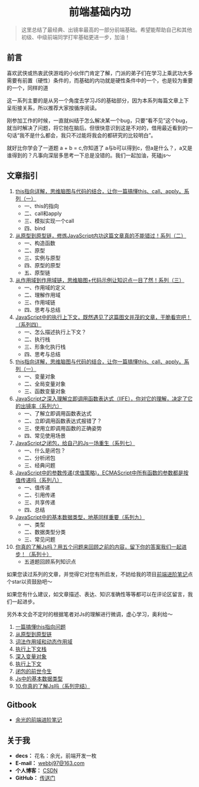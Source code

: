 <!--
 * @desc:
 * @Author: 余光
 * @Email: webbj97@163.com
 * @Date: 2019-11-21 17:45:26
 -->
<h1 align=center>前端基础内功</h1>

> 这里总结了最经典、出镜率最高的一部分前端基础。希望能帮助自己和其他初级、中级前端同学打牢基础更进一步，加油！

## 前言

喜欢武侠或热衷武侠游戏的小伙伴门肯定了解，门派的弟子们在学习上乘武功大多需要有前置（硬性）条件的，而基础的内功就是硬性条件中的一个，也是较为重要的一个，同样的道

这一系列主要的是从另一个角度去学习JS的基础部分，因为本系列每篇文章上下呈衔接关系，所以推荐大家按循序阅读。

刚参加工作的时候，一直就纠结于怎么解决某一个bug，只要“看不见”这个bug，就当时解决了问题，将它抛在脑后。但很快意识到这是不对的，借用最近看到的一句话“我不是什么都会，我只不过能将我会的都研究的比较明白”。

就好比你学会了一道题 a + b = c,你知道了 a与b可以得到c，但a是什么？，a又是谁得到的？凡事向深层多思考一下总是没错的。我们一起加油，死磕js～

## 文章指引

1. [this指向详解，思维脑图与代码的结合，让你一篇搞懂this、call、apply。系列（一）](https://yuguang.blog.csdn.net/article/details/106479511)
    - 一、this的指向
    - 二、call和apply
    - 三、模拟实现一个call
    - 四、bind
2. [从原型到原型链，修炼JavaScript内功这篇文章真的不能错过！系列（二）](https://yuguang.blog.csdn.net/article/details/106555301)
    - 一、构造函数
    - 二、原型
    - 三、实例与原型
    - 四、原型的原型
    - 五、原型链
3. [从作用域到作用域链，思维脑图+代码示例让知识点一目了然！系列（三）](https://yuguang.blog.csdn.net/article/details/106618708)
    - 一、作用域的定义
    - 二、理解作用域
    - 三、作用域链
    - 四、思考与总结
4. [JavaScript中的执行上下文，既然遇见了这篇图文并茂的文章，干脆看完吧！（系列四）](https://yuguang.blog.csdn.net/article/details/106479511)
    - 一、怎么描述执行上下文？
    - 二、执行栈
    - 三、形象化执行栈
    - 四、思考与总结
5. [this指向详解，思维脑图与代码的结合，让你一篇搞懂this、call、apply。系列（一）](https://yuguang.blog.csdn.net/article/details/106793254)
    - 一、变量对象
    - 二、全局变量对象
    - 三、函数变量对象
6. [JavaScript之深入理解立即调用函数表达式（IIFE），你对它的理解，决定了它的出镜率（系列六）](https://yuguang.blog.csdn.net/article/details/106824296)
    - 一、了解立即调用函数表达式
    - 二、立即调用函数表达式报错了？
    - 三、使用立即调用函数的正确姿势
    - 四、常见使用场景
7. [JavaScript之闭包，给自己的Js一场重生（系列七）](https://yuguang.blog.csdn.net/article/details/106940646)
    - 一、什么是闭包？
    - 二、分析闭包
    - 三、经典问题
8. [JavaScript中的参数传递(求值策略)，ECMAScript中所有函数的参数都是按值传递吗（系列八）](https://yuguang.blog.csdn.net/article/details/107111529)
    - 一、值传递
    - 二、引用传递
    - 三、共享传递
    - 四、总结
9. [JavaScript中的基本数据类型，地基同样重要（系列九）](https://yuguang.blog.csdn.net/article/details/107151991)
    - 一、类型
    - 二、数据类型分类
    - 三、常见问题
10. [你真的了解Js吗？用五个问题来回顾之前的内容，留下你的答案我们一起进步！（系列十）](https://yuguang.blog.csdn.net/article/details/107259293)
    - 五道题回顾系列知识点

如果您读过系列的文章，并觉得它对您有所启发，不妨给我的项目[前端进阶笔记](https://github.com/webbj97/summary)点个star以资鼓励吧～

如果您有什么建议，如文章描述、表达、知识准确性等等都可以在评论区留言，我们一起进步。

另外本文会不定时的根据笔者对Js的理解进行微调，虚心学习，奥利给～

1. [一篇搞懂this指向问题](1.一篇搞懂this指向问题.md)
2. [从原型到原型链](2.从原型到原型链.md)
3. [词法作用域和动态作用域](3.JavaScript中的作用域.md)
4. [执行上下文栈](4.执行上下文.md)
5. [深入变量对象](5.深入变量对象.md)
7. [执行上下文](7.执行上下文.md)
8. [闭包的前世今生](8.闭包的前世今生.md)
9. [Js中的基本数据类型](9.基本数据类型.md)
10. [10.你真的了解Js吗（系列完结）](10.10.你真的了解Js吗1.md)



## Gitbook

* [余光的前端进阶笔记](https://webbj97.github.io/summary/)


## 关于我

* **decs：** 花名：余光，前端开发一枚
* **E-mail：** webbj97@163.com
* **个人博客：** [CSDN](https://blog.csdn.net/jbj6568839z)
* **GitHub：** [传送门](https://github.com/webbj97)


